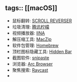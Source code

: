 tags:: [[macOS]]
---

- 鼠标翻转: [SCROLL REVERSER](https://pilotmoon.com/scrollreverser/)
- 垃圾清理: [腾讯柠檬](https://lemon.qq.com/)
- 视频播放器: [IINA](https://iina.io/)
- 解压缩工具: [MacZip](https://ezip.awehunt.com/)
- 软件包管理: [Homebrew](https://brew.sh/)
- 顶栏图标隐藏工具: [Hidden Bar](https://github.com/dwarvesf/hidden)
- 截图软件: [snipaste](https://www.snipaste.com/)
- 浏览器: [Arc Browser](https://arc.net/max)
- 聚焦搜索: [Raycast](https://raycast.com/)
-